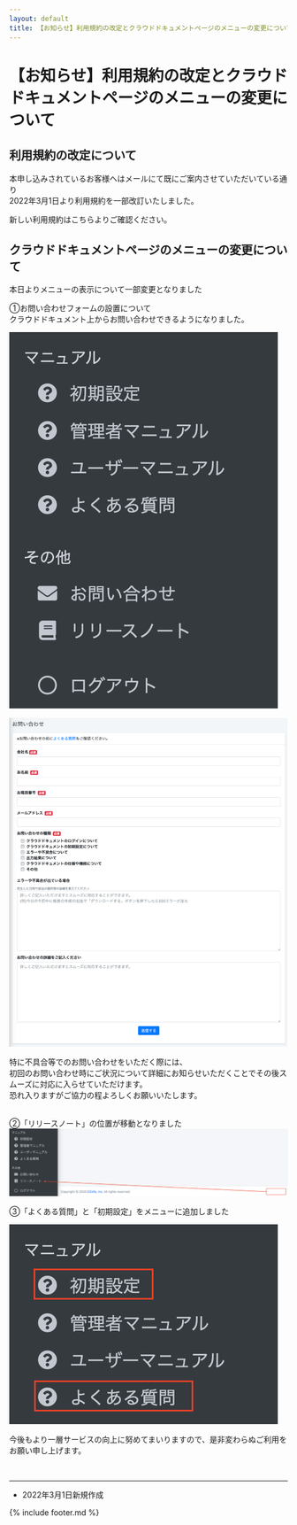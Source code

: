 ```yaml
---
layout: default
title: 【お知らせ】利用規約の改定とクラウドドキュメントページのメニューの変更について
---
```


# 【お知らせ】利用規約の改定とクラウドドキュメントページのメニューの変更について

## 利用規約の改定について

本申し込みされているお客様へはメールにて既にご案内させていただいている通り<br>
2022年3月1日より利用規約を一部改訂いたしました。<br>

新しい利用規約はこちらよりご確認ください。


## クラウドドキュメントページのメニューの変更について

本日よりメニューの表示について一部変更となりました<br>

①お問い合わせフォームの設置について<br>
クラウドドキュメント上からお問い合わせできるようになりました。<br>

![メニュー　問い合わせ](images/20220301/0301_1.png)

![問い合わせ画面](images/20220301/0301_2.png)

特に不具合等でのお問い合わせをいただく際には、<br>
初回のお問い合わせ時にご状況について詳細にお知らせいただくことでその後スムーズに対応に入らせていただけます。<br>
恐れ入りますがご協力の程よろしくお願いいたします。<br><br>

②「リリースノート」の位置が移動となりました<br>
![リリースノート移動](images/20220301/0301_3.png)

③「よくある質問」と「初期設定」をメニューに追加しました

![メニュー　よくある質問](images/20220301/0301_4.png)



今後もより一層サービスの向上に努めてまいりますので、是非変わらぬご利用をお願い申し上げます。<br>


<br>


-----
* 2022年3月1日新規作成

{% include footer.md %}

